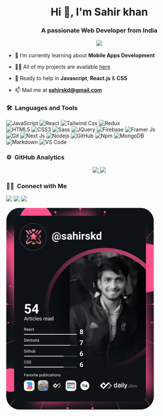 <h1 align="center">Hi 👋, I'm Sahir khan</h1>
<h3 align="center">A passionate Web Developer from India</h3>
	
<p align="center">
  <img src="https://komarev.com/ghpvc/?username=sahirskd&color=blueviolet&style=flat">
</p>


- 🌱 I’m currently learning about **Mobile Apps Development**

- 👨‍💻 All of my projects are available [here](https://github.com/sahirskd?tab=repositories)

- 💬 Ready to help in **Javascript**, **React.js** & **CSS**

- 📫 Mail me at **sahirskd@gmail.com**

	
### 🛠 &nbsp;Languages and Tools

![JavaScript](https://img.shields.io/badge/-JavaScript-%23F7DF1C?style=for-the-badge&logo=javascript&logoColor=000000&labelColor=%23F7DF1C&color=%23FFCE5A)
![React](https://img.shields.io/badge/-React-61DAFB?style=for-the-badge&logo=react&logoColor=ffffff)
![Tailwind Css](https://img.shields.io/badge/Tailwind_CSS-38B2AC?style=for-the-badge&logo=tailwind-css&logoColor=white)
![Redux](https://img.shields.io/badge/Redux-000000?style=for-the-badge&logo=Redux&logoColor=white)
<br>
![HTML5](https://img.shields.io/badge/-HTML5-%23E44D27?style=for-the-badge&logo=html5&logoColor=ffffff)
![CSS3](https://img.shields.io/badge/-CSS3-%231572B6?style=for-the-badge&logo=css3)
![Sass](https://img.shields.io/badge/-Sass-%23CC6699?style=for-the-badge&logo=sass&logoColor=ffffff)
![JQuery](https://img.shields.io/badge/jQuery-0769AD?style=for-the-badge&logo=jquery&logoColor=white)
![Firebase](https://img.shields.io/badge/-Firebase-FFCA28?style=for-the-badge&logo=firebase&logoColor=ffffff)
![Framer Js](https://img.shields.io/badge/Framer%20Js-000000?style=for-the-badge&logo=Framer&logoColor=white)
<br>
![Git](https://img.shields.io/badge/-Git-%23F05032?style=for-the-badge&logo=git&logoColor=%23ffffff)
![Next Js](https://img.shields.io/badge/nextjs-000000?style=for-the-badge&logo=Next.js&logoColor=white)
![Nodejs](https://img.shields.io/badge/-Nodejs-339933?style=for-the-badge&logo=Node.js&logoColor=ffffff)
![GitHub](https://img.shields.io/badge/-GitHub-181717?style=for-the-badge&logo=github)
![Npm](https://img.shields.io/badge/-npm-CB3837?style=for-the-badge&logo=npm)
![MongoDB](https://img.shields.io/badge/MongoDB-4EA94B?style=for-the-badge&logo=mongodb&logoColor=white)
<br>
![Markdown](https://img.shields.io/badge/Markdown-000000?style=for-the-badge&logo=markdown&logoColor=white)
![VS Code](http://img.shields.io/badge/-VS%20Code-007ACC?style=for-the-badge&logo=visual-studio-code&logoColor=ffffff)
<br/>

### ⚙️ &nbsp;GitHub Analytics

<p align="center">
<a href="https://github.com/sahirskd">
  <img height="180em" src="https://github-readme-stats-eight-theta.vercel.app/api?username=sahirskd&show_icons=true&theme=algolia&include_all_commits=true&count_private=true"/>
  <img height="180em" src="https://github-readme-stats-eight-theta.vercel.app/api/top-langs/?username=sahirskd&layout=compact&langs_count=8&theme=algolia"/>
</a>
</p>

### 🤝🏻 &nbsp;Connect with Me

<p>
<!-- <a href="https://www.vivek9patel.com"><img src="https://img.shields.io/badge/-adityavsingh.com-3423A6?style=for-the-badge&logo=Google-Chrome&logoColor=white"/></a> -->
<a href="https://www.linkedin.com/in/sahir-khan-8b38aa193/"><img src="https://img.shields.io/badge/-Sahir%20khan-0077B5?style=flat&logo=Linkedin&logoColor=white"/></a>
<a href="mailto:sahirskd@gmail.com"><img src="https://img.shields.io/badge/-sahirskd@gmail.com-D14836?style=flat&logo=Gmail&logoColor=white"/></a>
<a href="https://wa.me/+919318374921"><img src="https://img.shields.io/badge/-Whatsapp-Whatsapp?style=for-the-badge&logo=WhatsApp&logoColor=white&style=flat"/></a>
</p>

<img src="https://github.com/sahirskd/sahirskd/blob/main/devcard.svg" width="400" alt="Sahir khan"/>
